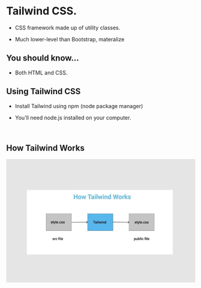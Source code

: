 # Tailwind CSS.<br>

* CSS framework made up of utility classes.

* <p> Much lower-level than Bootstrap, materalize

## You should know...<br>

* <P> Both HTML and CSS. </p>

## Using Tailwind CSS

* <p> Install Tailwind using npm (node package manager)<br>
* <p> You'll need node.js installed on your computer.</p> <br>

## How Tailwind Works <br>
<img src="./image/l6u5le0ournfgo7kjfco.webp">

